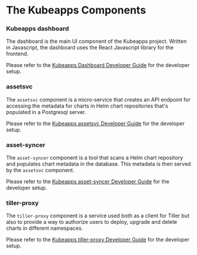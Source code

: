 # The Kubeapps Components

### Kubeapps dashboard

The dashboard is the main UI component of the Kubeapps project. Written in Javascript, the dashboard uses the React Javascript library for the frontend.

Please refer to the [Kubeapps Dashboard Developer Guide](dashboard.md) for the developer setup.

### assetsvc

The `assetsvc` component is a micro-service that creates an API endpoint for accessing the metadata for charts in Helm chart repositories that's populated in a Postgresql server.

Please refer to the [Kubeapps assetsvc Developer Guide](assetsvc.md) for the developer setup.

### asset-syncer

The `asset-syncer` component is a tool that scans a Helm chart repository and populates chart metadata in the database. This metadata is then served by the `assetsvc` component.

Please refer to the [Kubeapps asset-syncer Developer Guide](asset-syncer.md) for the developer setup.

### tiller-proxy

The `tiller-proxy` component is a service used both as a client for Tiller but also to provide a way to authorize users to deploy, upgrade and delete charts in different namespaces.

Please refer to the [Kubeapps tiller-proxy Developer Guide](tiller-proxy.md) for the developer setup.
